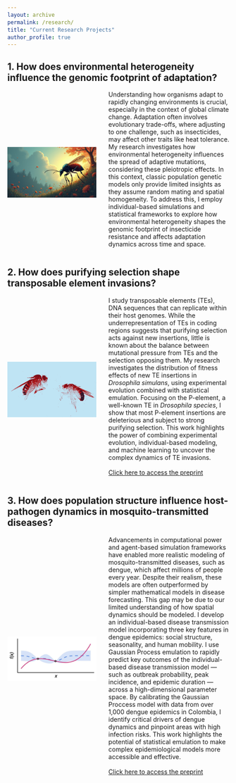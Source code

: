 ```yaml
---
layout: archive
permalink: /research/
title: "Current Research Projects"
author_profile: true
---
```


## 1. How does environmental heterogeneity influence the genomic footprint of adaptation?

<div style="display: flex; align-items: center; justify-content: center; margin-bottom: 2em;">
  <img src="../images/Drosophila-ChatGPT.jpg" alt="Spatial Adaptation" style="width: 40%; margin-right: 2em;">
  <p style="display: block; margin-top: 0;">  Understanding how organisms adapt to rapidly changing environments is crucial, especially in the context of global climate change. Adaptation often involves evolutionary trade-offs, where adjusting to one challenge, such as insecticides, may affect other traits like heat tolerance. My research investigates how environmental heterogeneity influences the spread of adaptive mutations, considering these pleiotropic effects. In this context, classic population genetic models only provide limited insights as they assume random mating and spatial homogeneity. To address this, I employ individual-based simulations and statistical frameworks to explore how environmental heterogeneity shapes the genomic footprint of insecticide resistance and affects adaptation dynamics across time and space. 
  </p>
</div>

## 2. How does purifying selection shape transposable element invasions?

<div style="display: flex; align-items: center; justify-content: center; margin-bottom: 2em;">
  <img src="../images/Drosophila-edited.jpg" alt="Transposable Elements" style="width: 40%; margin-right: 2em;">
  <p style="display: block; margin-top: 0;"> 
    I study transposable elements (TEs), DNA sequences that can replicate within their host genomes. While the underrepresentation of TEs in coding regions suggests that purifying selection acts against new insertions, little is known about the balance between mutational pressure from TEs and the selection opposing them. My research investigates the distribution of fitness effects of new TE insertions in <i>Drosophila simulans</i>, using experimental evolution combined with statistical emulation. Focusing on the P-element, a well-known TE in <i>Drosophila species</i>, I show that most P-element insertions are deleterious and subject to strong purifying selection. This work highlights the power of combining experimental evolution, individual-based modeling, and machine learning to uncover the complex dynamics of TE invasions.
    <br><br>
    <a href="https://www.biorxiv.org/content/10.1101/2024.12.17.628872v2" target="_blank">Click here to access the preprint</a>
  </p>
</div>


## 3. How does population structure influence host-pathogen dynamics in mosquito-transmitted diseases?

<div style="display: flex; align-items: center; justify-content: center; margin-bottom: 2em;">
  <img src="../images/GP-concept.jpg" alt="GPs in Epidemiology" style="width: 40%; margin-right: 2em;">
  <p style="display: block; margin-top: 0;"> Advancements in computational power and agent-based simulation frameworks have enabled more realistic modeling of mosquito-transmitted diseases, such as dengue, which affect millions of people every year. Despite their realism, these models are often outperformed by simpler mathematical models in disease forecasting. This gap may be due to our limited understanding of how spatial dynamics should be modeled. I develop an individual-based disease transmission model incorporating three key features in dengue epidemics: social structure, seasonality, and human mobility. I use Gaussian Process emulation to rapidly predict key outcomes of the individual-based disease transmission model — such as outbreak probability, peak incidence, and epidemic duration — across a high-dimensional parameter space. By calibrating the Gaussian Proccess model with data from over 1,000 dengue epidemics in Colombia, I identify critical drivers of dengue dynamics and pinpoint areas with high infection risks. This work highlights the potential of statistical emulation to make complex epidemiological models more accessible and effective.
    <br><br>
    <a href="https://www.medrxiv.org/content/10.1101/2024.11.28.24318136v1" target="_blank">Click here to access the preprint</a>
  </p>
</div>


